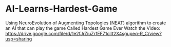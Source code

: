 # AI-Learns-Hardest-Game
Using NeuroEvolution of Augmenting Topologies (NEAT) algorithm to create an AI that can play the game Called Hardest Game Ever
Watch the Video:
https://drive.google.com/file/d/1e2fJrZiuZrfEF71clIt2X4sgupeq-R_C/view?usp=sharing
